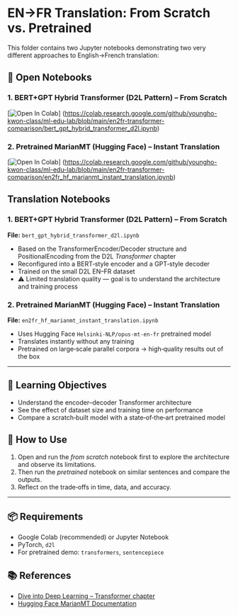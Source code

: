 # EN→FR Translation: From Scratch vs. Pretrained

This folder contains two Jupyter notebooks demonstrating two very different approaches to English→French translation:

## 📓 Open Notebooks

### 1. BERT+GPT Hybrid Transformer (D2L Pattern) – From Scratch
[![Open In Colab](https://colab.research.google.com/assets/colab-badge.svg)]
(https://colab.research.google.com/github/youngho-kwon-class/ml-edu-lab/blob/main/en2fr-transformer-comparison/bert_gpt_hybrid_transformer_d2l.ipynb)
### 2. Pretrained MarianMT (Hugging Face) – Instant Translation
[![Open In Colab](https://colab.research.google.com/assets/colab-badge.svg)]
(https://colab.research.google.com/github/youngho-kwon-class/ml-edu-lab/blob/main/en2fr-transformer-comparison/en2fr_hf_marianmt_instant_translation.ipynb)

## Translation Notebooks
### 1. BERT+GPT Hybrid Transformer (D2L Pattern) – From Scratch
**File:** `bert_gpt_hybrid_transformer_d2l.ipynb`  
- Based on the TransformerEncoder/Decoder structure and PositionalEncoding from the D2L *Transformer* chapter
- Reconfigured into a BERT‑style encoder and a GPT‑style decoder
- Trained on the small D2L EN–FR dataset  
- ⚠ Limited translation quality — goal is to understand the architecture and training process

### 2. Pretrained MarianMT (Hugging Face) – Instant Translation
**File:** `en2fr_hf_marianmt_instant_translation.ipynb`  
- Uses Hugging Face `Helsinki-NLP/opus-mt-en-fr` pretrained model
- Translates instantly without any training
- Pretrained on large‑scale parallel corpora → high‑quality results out of the box

---

## 🎯 Learning Objectives
- Understand the encoder–decoder Transformer architecture
- See the effect of dataset size and training time on performance
- Compare a scratch‑built model with a state‑of‑the‑art pretrained model

## 🚀 How to Use
1. Open and run the *from scratch* notebook first to explore the architecture and observe its limitations.
2. Then run the *pretrained* notebook on similar sentences and compare the outputs.
3. Reflect on the trade‑offs in time, data, and accuracy.

---

## 📦 Requirements
- Google Colab (recommended) or Jupyter Notebook
- PyTorch, `d2l`
- For pretrained demo: `transformers`, `sentencepiece`

## 📚 References
- [Dive into Deep Learning – Transformer chapter](https://d2l.ai/chapter_attention-mechanisms/transformer.html)
- [Hugging Face MarianMT Documentation](https://huggingface.co/Helsinki-NLP/opus-mt-en-fr)

